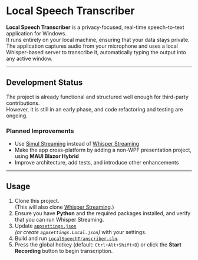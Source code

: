 # Local Speech Transcriber

**Local Speech Transcriber** is a privacy-focused, real-time speech-to-text application for Windows.  
It runs entirely on your local machine, ensuring that your data stays private.  
The application captures audio from your microphone and uses a local Whisper-based server to transcribe it, automatically typing the output into any active window.

---

## Development Status

The project is already functional and structured well enough for third-party contributions.  
However, it is still in an early phase, and code refactoring and testing are ongoing.

### Planned Improvements

- Use [Simul Streaming](https://github.com/ufal/SimulStreaming) instead of [Whisper Streaming](https://github.com/ufal/whisper_streaming)  
- Make the app cross-platform by adding a non-WPF presentation project, using **MAUI Blazor Hybrid**  
- Improve architecture, add tests, and introduce other enhancements  

---

## Usage

1. Clone this project.  
   (This will also clone [Whisper Streaming](https://github.com/ufal/whisper_streaming).)  
2. Ensure you have **Python** and the required packages installed, and verify that you can run Whisper Streaming.  
3. Update [`appsettings.json`](LocalSpeechTranscriber.Presentation.Wpf/appsettings.json)  
   *(or create `appsettings.Local.json`)* with your settings.  
4. Build and run [`LocalSpeechTranscriber.sln`](LocalSpeechTranscriber.sln).  
5. Press the global hotkey (default: `Ctrl+Alt+Shift+D`) or click the **Start Recording** button to begin transcription.  
